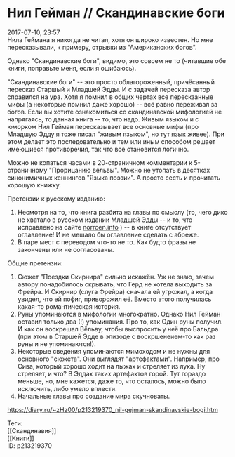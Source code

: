 Нил Гейман // Скандинавские боги
=================================

   
 2017-07-10, 23:57   
  Нила Геймана я никогда не читал, хотя он широко известен. Но мне пересказывали, к примеру, отрывки из "Американских богов".   
   
 Однако "Скандинавские боги", видимо, это совсем не то (читавшие обе книги, поправьте меня, если я ошибаюсь).   
   
 "Скандинавские боги" -- это просто облагороженный, причёсанный пересказ Старшый и Младшей Эдды. И с задачей пересказа автор справился на ура. Хотя я помнил в общих чертах все перескзанные мифы (а некоторые помнил даже хорошо) -- всё равно переживал за богов. Если вы хотите ознакомиться со скандинавской мифологией не напрягаясь, то данная книга -- то, что надо. Живым языком и с юморком Нил Гейман пересказывает все основные мифы (про Младшую Эдду я тоже писал "живым языком", но тут язык живее). При этом делает это последовательно и тем или иным способом решает имеющиеся противоречия, так что всё становится логично.   
   
 Можно не копаться часами в 20-страничном комментарии к 5-страничному "Прорицанию вёльвы". Можно не утопать в десятках синонимичных кеннингов "Языка поэзии". А просто сесть и прочитать хорошую книжку.   
   
 Претензии к русскому изданию:   
 1. Несмотря на то, что книга разбита на главы по смыслу (то, чего дико не хватало в русском издании Младшей Эдды -- и то, что исправлено на сайте  [norroen.info](http://norroen.info/src/snorra/l)  ) -- в книге отсутствует оглавление! И не мешало бы оглавление сделать с абреже.   
 2. В паре мест с переводом что-то не то. Как будто фразы не закончены или не согласованы.   
   
 Общие претензии:   
 1. Сюжет "Поездки Скирнира" сильно искажён. Уж не знаю, зачем автору понадобилось скрывать, что Герд не хотела выходить за Фрейра. И Скирнир (слуга Фрейра) сначала ей угрожал, а когда увидел, что ей пофиг, приворожил её. Вместо этого получилась какая-то романтическая история.   
 2. Руны упоминаются в мифологии многократно. Однако Нил Гейман оставил только два (!) упоминания. Про то, как Один руны получил. И как он воскрешал Вёльву, чтобы выспросить у неё про Бальдра (при этом в Старшей Эдде в эпизоде с воскршенеием-то как раз руны и не упоминаются!).   
 3. Некоторые сведения упоминаются мимоходом и не нужны для основного "сюжета". Они выглядят "артефактами". Например, про Сива, который хорошо ходит на лыжах и стреляет из лука. Ну стреляет, и что? В Эддах таких артефактов горой. Тут гораздо меньше, но, мне кажется, даже то, что осталось, можно было исключить, либо умело вплести.   
 4. Начальные главы про создание мира скучноваты.   
    
 <https://diary.ru/~zHz00/p213219370_nil-gejman-skandinavskie-bogi.htm>   
   
 Теги:   
 [[Скандинавия]]   
 [[Книги]]   
 ID: p213219370